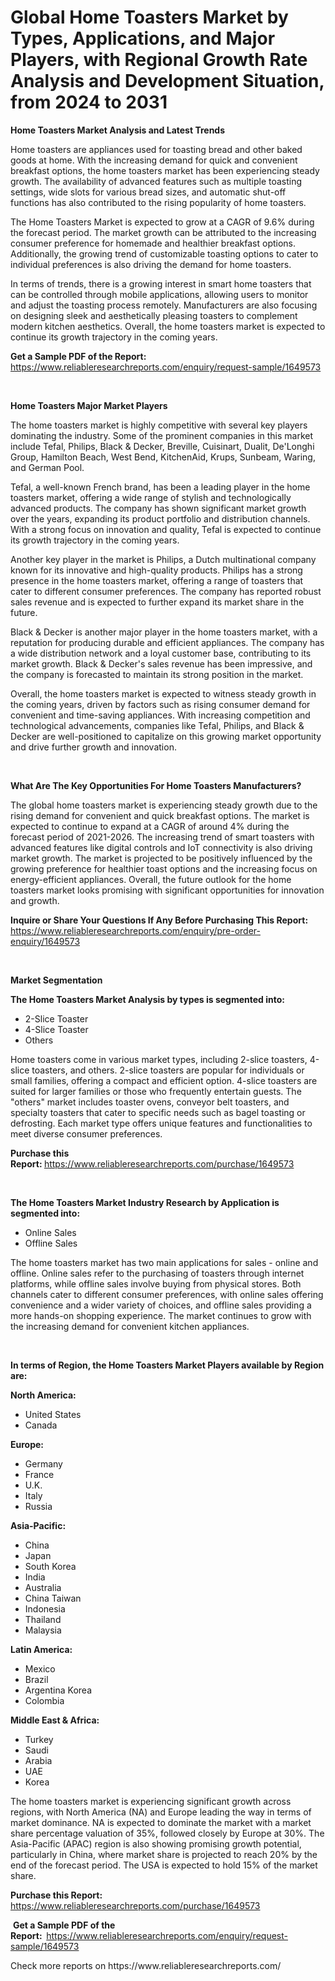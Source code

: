 <p><h1>Global Home Toasters Market by Types, Applications, and Major Players, with Regional Growth Rate Analysis and Development Situation, from 2024 to 2031</h1></p><p><strong>Home Toasters Market Analysis and Latest Trends</strong></p>
<p><p>Home toasters are appliances used for toasting bread and other baked goods at home. With the increasing demand for quick and convenient breakfast options, the home toasters market has been experiencing steady growth. The availability of advanced features such as multiple toasting settings, wide slots for various bread sizes, and automatic shut-off functions has also contributed to the rising popularity of home toasters.</p><p>The Home Toasters Market is expected to grow at a CAGR of 9.6% during the forecast period. The market growth can be attributed to the increasing consumer preference for homemade and healthier breakfast options. Additionally, the growing trend of customizable toasting options to cater to individual preferences is also driving the demand for home toasters.</p><p>In terms of trends, there is a growing interest in smart home toasters that can be controlled through mobile applications, allowing users to monitor and adjust the toasting process remotely. Manufacturers are also focusing on designing sleek and aesthetically pleasing toasters to complement modern kitchen aesthetics. Overall, the home toasters market is expected to continue its growth trajectory in the coming years.</p></p>
<p><strong>Get a Sample PDF of the Report:&nbsp;</strong> <a href="https://www.reliableresearchreports.com/enquiry/request-sample/1649573">https://www.reliableresearchreports.com/enquiry/request-sample/1649573</a></p>
<p>&nbsp;</p>
<p><strong>Home Toasters Major Market Players</strong></p>
<p><p>The home toasters market is highly competitive with several key players dominating the industry. Some of the prominent companies in this market include Tefal, Philips, Black & Decker, Breville, Cuisinart, Dualit, De'Longhi Group, Hamilton Beach, West Bend, KitchenAid, Krups, Sunbeam, Waring, and German Pool.</p><p>Tefal, a well-known French brand, has been a leading player in the home toasters market, offering a wide range of stylish and technologically advanced products. The company has shown significant market growth over the years, expanding its product portfolio and distribution channels. With a strong focus on innovation and quality, Tefal is expected to continue its growth trajectory in the coming years.</p><p>Another key player in the market is Philips, a Dutch multinational company known for its innovative and high-quality products. Philips has a strong presence in the home toasters market, offering a range of toasters that cater to different consumer preferences. The company has reported robust sales revenue and is expected to further expand its market share in the future.</p><p>Black & Decker is another major player in the home toasters market, with a reputation for producing durable and efficient appliances. The company has a wide distribution network and a loyal customer base, contributing to its market growth. Black & Decker's sales revenue has been impressive, and the company is forecasted to maintain its strong position in the market.</p><p>Overall, the home toasters market is expected to witness steady growth in the coming years, driven by factors such as rising consumer demand for convenient and time-saving appliances. With increasing competition and technological advancements, companies like Tefal, Philips, and Black & Decker are well-positioned to capitalize on this growing market opportunity and drive further growth and innovation.</p></p>
<p>&nbsp;</p>
<p><strong>What Are The Key Opportunities For Home Toasters Manufacturers?</strong></p>
<p><p>The global home toasters market is experiencing steady growth due to the rising demand for convenient and quick breakfast options. The market is expected to continue to expand at a CAGR of around 4% during the forecast period of 2021-2026. The increasing trend of smart toasters with advanced features like digital controls and IoT connectivity is also driving market growth. The market is projected to be positively influenced by the growing preference for healthier toast options and the increasing focus on energy-efficient appliances. Overall, the future outlook for the home toasters market looks promising with significant opportunities for innovation and growth.</p></p>
<p><strong>Inquire or Share Your Questions If Any Before Purchasing This Report:</strong> <a href="https://www.reliableresearchreports.com/enquiry/pre-order-enquiry/1649573">https://www.reliableresearchreports.com/enquiry/pre-order-enquiry/1649573</a></p>
<p>&nbsp;</p>
<p><strong>Market Segmentation</strong></p>
<p><strong>The Home Toasters Market Analysis by types is segmented into:</strong></p>
<p><ul><li>2-Slice Toaster</li><li>4-Slice Toaster</li><li>Others</li></ul></p>
<p><p>Home toasters come in various market types, including 2-slice toasters, 4-slice toasters, and others. 2-slice toasters are popular for individuals or small families, offering a compact and efficient option. 4-slice toasters are suited for larger families or those who frequently entertain guests. The "others" market includes toaster ovens, conveyor belt toasters, and specialty toasters that cater to specific needs such as bagel toasting or defrosting. Each market type offers unique features and functionalities to meet diverse consumer preferences.</p></p>
<p><strong>Purchase this Report:&nbsp;</strong><a href="https://www.reliableresearchreports.com/purchase/1649573">https://www.reliableresearchreports.com/purchase/1649573</a></p>
<p>&nbsp;</p>
<p><strong>The Home Toasters Market Industry Research by Application is segmented into:</strong></p>
<p><ul><li>Online Sales</li><li>Offline Sales</li></ul></p>
<p><p>The home toasters market has two main applications for sales - online and offline. Online sales refer to the purchasing of toasters through internet platforms, while offline sales involve buying from physical stores. Both channels cater to different consumer preferences, with online sales offering convenience and a wider variety of choices, and offline sales providing a more hands-on shopping experience. The market continues to grow with the increasing demand for convenient kitchen appliances.</p></p>
<p>&nbsp;</p>
<p><strong>In terms of Region, the Home Toasters Market Players available by Region are:</strong></p>
<p>
    <p> <strong> North America: </strong>
        <ul>
            <li>United States</li>
            <li>Canada</li>
        </ul>
        </p> 
    <p> <strong> Europe: </strong>
        <ul>
            <li>Germany</li>
            <li>France</li>
            <li>U.K.</li>
            <li>Italy</li>
            <li>Russia</li>
        </ul>
        </p> 
    <p> <strong> Asia-Pacific: </strong>
        <ul>
            <li>China</li>
            <li>Japan</li>
            <li>South Korea</li>
            <li>India</li>
            <li>Australia</li>
            <li>China Taiwan</li>
            <li>Indonesia</li>
            <li>Thailand</li>
            <li>Malaysia</li>
        </ul>
        </p> 
    <p> <strong> Latin America: </strong>
        <ul>
            <li>Mexico</li>
            <li>Brazil</li>
            <li>Argentina Korea</li>
            <li>Colombia</li>
        </ul>
        </p> 
    <p> <strong> Middle East & Africa: </strong>
        <ul>
            <li>Turkey</li>
            <li>Saudi</li>
            <li>Arabia</li>
            <li>UAE</li>
            <li>Korea</li>
        </ul>
    </p>
    </p>
<p><p>The home toasters market is experiencing significant growth across regions, with North America (NA) and Europe leading the way in terms of market dominance. NA is expected to dominate the market with a market share percentage valuation of 35%, followed closely by Europe at 30%. The Asia-Pacific (APAC) region is also showing promising growth potential, particularly in China, where market share is projected to reach 20% by the end of the forecast period. The USA is expected to hold 15% of the market share.</p></p>
<p><strong>Purchase this Report: </strong><a href="https://www.reliableresearchreports.com/purchase/1649573">https://www.reliableresearchreports.com/purchase/1649573</a></p>
<p>&nbsp;<strong>Get a Sample PDF of the Report:&nbsp;&nbsp;</strong><a href="https://www.reliableresearchreports.com/enquiry/request-sample/1649573">https://www.reliableresearchreports.com/enquiry/request-sample/1649573</a></p>
<p><strong></strong></p>
<p>Check more reports on https://www.reliableresearchreports.com/</p>